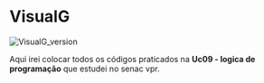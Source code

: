 # VisualG
![VisualG_version](https://img.shields.io/badge/VisualG-3.0-red.svg)

Aqui irei colocar todos os códigos praticados na **Uc09 - logica de programação** que estudei no senac vpr.